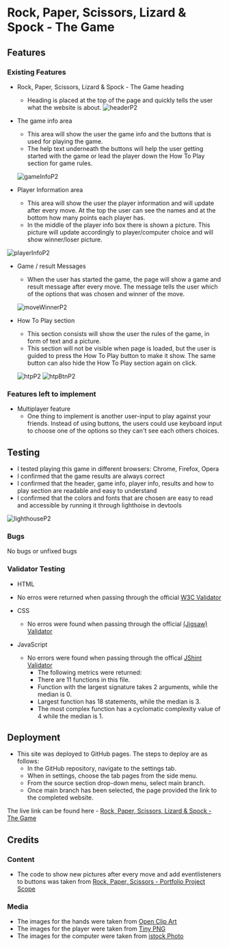 # Rock, Paper, Scissors, Lizard & Spock - The Game

## Features

### Existing Features

- Rock, Paper, Scissors, Lizard & Spock - The Game heading
  - Heading is placed at the top of the page and quickly tells the user what the website is about. 
  ![headerP2](https://user-images.githubusercontent.com/43667190/153362323-a05b8f2f-f97e-4f03-8b91-cba433fb357f.PNG)

- The game info area
  - This area will show the user the game info and the buttons that is used for playing the game. 
  - The help text underneath the buttons will help the user getting started with the game or lead the player down the How To Play section for game rules.
  
  ![gameInfoP2](https://user-images.githubusercontent.com/43667190/153363216-9c780715-677a-47b8-8e98-6acf5d7413b3.PNG)

- Player Information area
  - This area will show the user the player information and will update after every move. At the top the user can see the names and at the bottom how many points each player has.
  - In the middle of the player info box there is shown a picture. This picture will update accordingly to player/computer choice and will show winner/loser picture. 

![playerInfoP2](https://user-images.githubusercontent.com/43667190/153364462-5169a7c0-395a-4409-958a-e4131dfdf2f7.PNG)

- Game / result Messages
  - When the user has started the game, the page will show a game and result message after every move. The message tells the user which of the options that was chosen and winner of the move.
  
  ![moveWinnerP2](https://user-images.githubusercontent.com/43667190/153365227-c1aa5b39-e9a9-4b5a-b52c-a89ec49cbb24.PNG)

- How To Play section
  - This section consists will show the user the rules of the game, in form of text and a picture. 
  - This section will not be visible when page is loaded, but the user is guided to press the How To Play button to make it show. The same button can also hide the How To Play section again on click. 
  
  ![htpP2](https://user-images.githubusercontent.com/43667190/153365951-e71a4d11-a3f0-4dcb-a397-3234a640d905.PNG) ![htpBtnP2](https://user-images.githubusercontent.com/43667190/153365970-00b0cc20-e90d-4e64-8bdb-a69db5aa8574.PNG)

### Features left to implement

- Multiplayer feature
  - One thing to implement is another user-input to play against your friends. Instead of using buttons, the users could use keyboard input to choose one of the options so they can't see each others choices.

## Testing

- I tested playing this game in different browsers: Chrome, Firefox, Opera
- I confirmed that the game results are always correct
- I confirmed that the header, game info, player info, results and how to play section are readable and easy to understand
- I confirmed that the colors and fonts that are chosen are easy to read and accessible by running it through lighthoise in devtools

![lighthouseP2](https://user-images.githubusercontent.com/43667190/153368190-c865a285-0186-47ab-a90d-bdabd96bb33c.PNG)

### Bugs

No bugs or unfixed bugs

### Validator Testing

- HTML
 - No erros were returned when passing through the official [W3C Validator](https://validator.w3.org/nu/?doc=https%3A%2F%2Fsimonmortensen23.github.io%2FRPSLS-TheGame%2F)

- CSS
  - No erros were found when passing through the official [(Jigsaw) Validator](https://jigsaw.w3.org/css-validator/validator?uri=https%3A%2F%2Fsimonmortensen23.github.io%2FRPSLS-TheGame%2F&profile=css3svg&usermedium=all&warning=1&vextwarning=&lang=en)

- JavaScript
  - No errors were found when passing through the offical [JShint Validator](https://jshint.com/)
    - The following metrics were returned:
    - There are 11 functions in this file.
    - Function with the largest signature takes 2 arguments, while the median is 0.
    - Largest function has 18 statements, while the median is 3.
    - The most complex function has a cyclomatic complexity value of 4 while the median is 1.


## Deployment
- This site was deployed to GitHub pages. The steps to deploy are as follows:
  - In the GitHub repository, navigate to the settings tab.
  - When in settings, choose the tab pages from the side menu.
  - From the source section drop-down menu, select main branch.
  - Once main branch has been selected, the page provided the link to the completed website.

The live link can be found here - [Rock, Paper, Scissors, Lizard & Spock - The Game](https://simonmortensen23.github.io/RPSLS-TheGame/)

## Credits

### Content
- The code to show new pictures after every move and add eventlisteners to buttons was taken from [Rock, Paper, Scissors - Portfolio Project Scope](https://learn.codeinstitute.net/courses/course-v1:CodeInstitute+JSE_PAGPPF+2021_Q2/courseware/30137de05cd847d1a6b6d2c7338c4655/c3bd296fe9d643af86e76e830e1470dd/)

### Media
- The images for the hands were taken from [Open Clip Art](openclipart.org)
- The images for the player were taken from [Tiny PNG](tinypng.com)
- The images for the computer were taken from [istock Photo](media.istockphoto.com)
